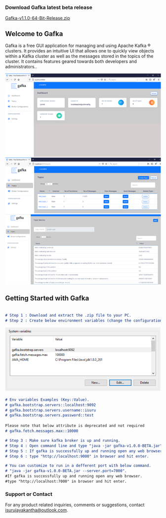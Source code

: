 ### Download Gafka latest beta release 
<a class="btn" href="https://github.com/isurujayakantha/gafka-releases/releases/download/v1.1.0/gafka-v1.1.0.zip" class="btn">Gafka-v1.1.0-64-Bit-Release.zip</a> 

## Welcome to Gafka

Gafka is a free GUI application for managing and using Apache Kafka ® clusters. It provides an intuitive UI that allows one to quickly view objects within a Kafka cluster as well as the messages stored in the topics of the cluster. It contains features geared towards both developers and administrators..

![Gafka](gafka-img-1.PNG)
![Gafka](gafka-img-2.PNG)
![Gafka](gafka-img-3.PNG)

## Getting Started with Gafka

```markdown

# Step 1 : Download and extract the .zip file to your PC.
# Step 2 : Create below environment variables (change the configuration if you run kafka broker in a deferent port)
```
![step2](step-2.png)

```markdown
# Env variables Examples (Key::Value). 
# gafka.bootstrap.servers::localhost:9092
# gafka.bootstrap.servers.username::isuru
# gafka.bootstrap.servers.password::test

Please note that below attribute is deprecated and not required
# gafka.fetch.messages.max::10000
```

```markdown
# Step 3 : Make sure kafka broker is up and running. 
# Step 4 : Open command line and type "java -jar gafka-v1.0.0-BETA.jar".
# Step 5 : If gafka is successfully up and running open any web browser.
# Step 6 : type "http://localhost:9000" in browser and hit enter.

```

```markdown
# You can customize to run in a defferent port with below command. 
# "java -jar gafka-v1.0.0-BETA.jar --server.port=7000".
#If gafka is successfully up and running open any web browser.
#type "http://localhost:7000" in browser and hit enter.

```

### Support or Contact
 
For any product related inquiries, comments or suggestions, contact isurujayakantha@outlook.com. 
